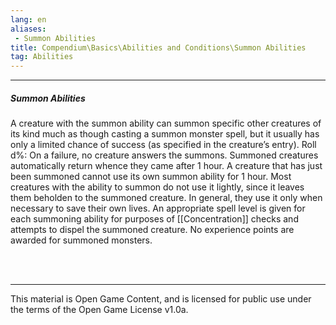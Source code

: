 ```yaml
---
lang: en
aliases:
 - Summon Abilities
title: Compendium\Basics\Abilities and Conditions\Summon Abilities
tag: Abilities
---
```


---
##### Summon Abilities

A creature with the summon ability can summon specific other creatures of its kind much as though casting a summon monster spell, but it usually has only a limited chance of success (as specified in the creature’s entry). Roll d%: On a failure, no creature answers the summons. Summoned creatures automatically return whence they came after 1 hour. A creature that has just been summoned cannot use its own summon ability for 1 hour. Most creatures with the ability to summon do not use it lightly, since it leaves them beholden to the summoned creature. In general, they use it only when necessary to save their own lives. An appropriate spell level is given for each summoning ability for purposes of [[Concentration]] checks and attempts to dispel the summoned creature. No experience points are awarded for summoned monsters.

<br><br>

---

This material is Open Game Content, and is licensed for public use under the terms of the Open Game License v1.0a.
